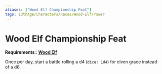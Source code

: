 ```yaml
---
aliases: ["Wood Elf Championship Feat"]
tags: 13thAge/Characters/Races/Wood-Elf/Power 
---
```

# Wood Elf Championship Feat

__Requirements__:: __[Wood Elf](../Wood-Elf.md)__

Once per day, start a battle rolling a d4 (`dice: 1d4`) for elven grace instead of a d6.
